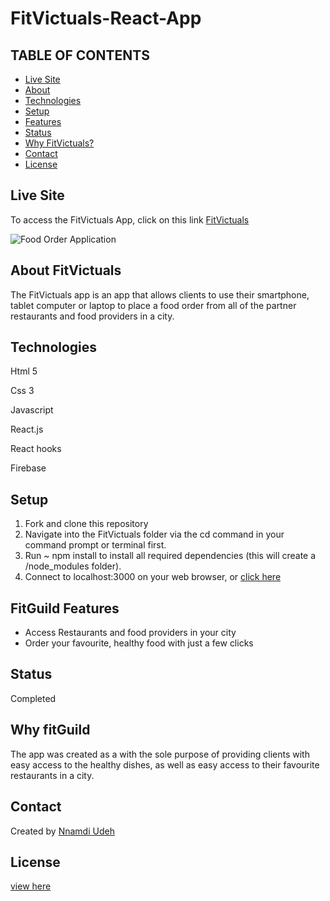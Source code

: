 # FitVictuals-React-App
## TABLE OF CONTENTS
* [Live Site](#Live-Site)
* [About](#About-FitVictuals)
* [Technologies](#Technologies)
* [Setup](#Setup)
* [Features](#FitVictuals-Features)
* [Status](#Status)
* [Why FitVictuals?](#Why-FitVictuals)
* [Contact](#Contact)
* [License](#License)

## Live Site
To access the FitVictuals App, click on this link [FitVictuals](https://fitvictuals-d2d35.web.app/)

![Food Order Application](https://i.ibb.co/svXbhJw/Screenshot-26.png)

## About FitVictuals
The FitVictuals app is an app that allows clients to use their smartphone, tablet computer or laptop to place a food order from all of the partner restaurants and food providers in a city.

## Technologies
Html 5

Css 3

Javascript

React.js

React hooks

Firebase

## Setup
1. Fork and clone this repository
2. Navigate into the FitVictuals folder via the cd command in your command prompt or terminal first.
3. Run ~ npm install to install all required dependencies (this will create a /node_modules folder).
4. Connect to localhost:3000 on your web browser, or [click here](http://localhost:3000/) 

## FitGuild Features
- Access Restaurants and food providers in your city
- Order your favourite, healthy food with just a few clicks


## Status 
Completed


## Why fitGuild
The app was created as a with the sole purpose of providing clients with easy access to the healthy dishes, as well as easy access to their favourite restaurants in a city.

## Contact
Created by [Nnamdi Udeh](http://www.linkedin.com/in/nnamdi-udeh-630a33185)

## License
[view here](License.txt)

